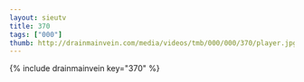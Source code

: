 ```yaml
--- 
layout: sieutv
title: 370
tags: ["000"]
thumb: http://drainmainvein.com/media/videos/tmb/000/000/370/player.jpg
---
```

{% include drainmainvein key="370" %} 
